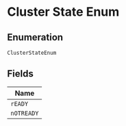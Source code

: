 
# Cluster State Enum

## Enumeration

`ClusterStateEnum`

## Fields

| Name |
|  --- |
| `rEADY` |
| `nOTREADY` |

